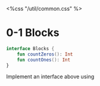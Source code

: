 <%css "/util/common.css" %>

# 0-1 Blocks


```Kotlin
interface Blocks {
    fun countZeros(): Int
    fun countOnes(): Int
}
```

Implement an interface above using 